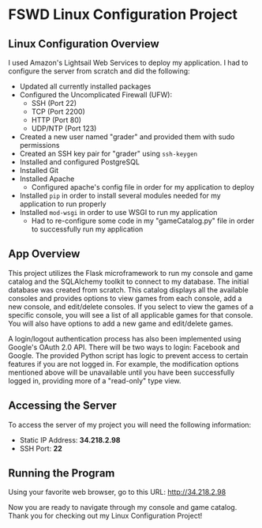 # FSWD Linux Configuration Project


## Linux Configuration Overview
I used Amazon's Lightsail Web Services to deploy my application. I had to configure
the server from scratch and did the following:
- Updated all currently installed packages
- Configured the Uncomplicated Firewall (UFW):
  - SSH (Port 22)
  - TCP (Port 2200)
  - HTTP (Port 80)
  - UDP/NTP (Port 123)
- Created a new user named "grader" and provided them with sudo permissions
- Created an SSH key pair for "grader" using `ssh-keygen`
- Installed and configured PostgreSQL
- Installed Git
- Installed Apache
  - Configured apache's config file in order for my application to deploy
- Installed `pip` in order to install several modules needed for my
application to run properly
- Installed `mod-wsgi` in order to use WSGI to run my application
  - Had to re-configure some code in my "gameCatalog.py" file in order to successfully
  run my application

## App Overview
This project utilizes the Flask microframework to run my console and game catalog
and the SQLAlchemy toolkit to connect to my database. The initial database
was created from scratch. This catalog displays all the available consoles and
provides options to view games from each console, add a new console, and
edit/delete consoles. If you select to view the games of a specific console, you
will see a list of all applicable games for that console. You will also have
options to add a new game and edit/delete games.  

A login/logout authentication process has also been implemented using Google's
OAuth 2.0 API. There will be two ways to login: Facebook and Google. The provided
Python script has logic to prevent access to certain features if you are not
logged in. For example, the modification options mentioned above will be
unavailable until you have been successfully logged in, providing more of a
"read-only" type view.

## Accessing the Server
To access the server of my project you will need the following information:
- Static IP Address: **34.218.2.98**
- SSH Port: **22**

## Running the Program
Using your favorite web browser, go to this URL: http://34.218.2.98

Now you are ready to navigate through my console and game catalog. Thank you for
checking out my Linux Configuration Project!
